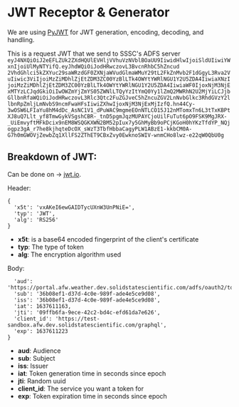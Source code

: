 # JWT Receptor & Generator

We are using [PyJWT](https://pyjwt.readthedocs.io/en/stable/usage.html) for JWT generation, encoding, decoding, and handling.

This is a request JWT that we send to SSSC's ADFS server
`eyJ4NXQiOiJ2eEFLZUk2ZXdHQUlEVHljVVhuVzNVblBOaUU9IiwidHlwIjoiSldUIiwiYWxnIjoiUlMyNTYifQ.eyJhdWQiOiJodHRwczovL3BvcnRhbC5hZncud 2VhdGhlci5kZXYuc29saWRzdGF0ZXNjaWVudGlmaWMuY29tL2FkZnMvb2F1dGgyL3Rva2VuIiwic3ViIjoiMzZiMDhlZjEtZDM3ZC00YzBlLTk4OWYtYWRlNGU1Y2U5ZDA4IiwiaXNzIjoiMzZiMDhlZjEtZDM3ZC00YzBlLTk4OWYtYWRlNGU1Y2U5ZDA4IiwiaWF0IjoxNjM3NjExMTYzLCJqdGkiOiIwOWZmYjZmYS05ZWNlLTQyYzItYmQ0Yy1lZmQ2MWRhN2U2MjYiLCJjbGllbnRfaWQiOiJodHRwczovL3Rlc3Qtc2FuZGJveC5hZncuZGV2LnNvbGlkc3RhdGVzY2llbnRpZmljLmNvbS9ncmFwaHFsIiwiZXhwIjoxNjM3NjExMjIzfQ.hn44Cy-3wOSW6LFIaYu8hM4dDc_AsNC1V1_dPuWAC9mgmeEOnNTLCO15J12nMTomxTn6L3tTxKBPtXJ8uQ7Llt_yf8TmwGykVSgshCBR-_tnD5pgmJqzMUPAYCjoUilFuTut6pO9FSK9MgJRX-_UiEmvyftMFkDcix9nEM8WSQGKXWN2BM52pIux7y5GhMyBb9oPCjKGoH0hYKzTfdYP_NQjogpz3gA_r7he8kjhqteDcOX_sWzT3TbfHbbaCagyPLW1ABzE1-kkbCM0A-G7h0mGWOVjZewbZq1XllFS2ZThET9CBxZvy0EwknoSWIV-wnmCHo8lwz-e22qW0QbU0g`

## Breakdown of JWT:

Can be done on -> [jwt.io](https://jwt.io/#debugger-io).

Header:
```
{
  'x5t': 'vxAKeI6ewGAIDTycUXnW3UnPNiE=',
  'typ': 'JWT',
  'alg': 'RS256'
}
```

- **x5t**: is a base64 encoded fingerprint of the client's certificate
- **typ**: The type of token
- **alg**: The encryption algorithm used

Body:
```{
  'aud': 'https://portal.afw.weather.dev.solidstatescientific.com/adfs/oauth2/token',
  'sub': '36b08ef1-d37d-4c0e-989f-ade4e5ce9d08',
  'iss': '36b08ef1-d37d-4c0e-989f-ade4e5ce9d08',
  'iat': 1637611163,
  'jti': '09ffb6fa-9ece-42c2-bd4c-efd61da7e626',
  'client_id': 'https://test-sandbox.afw.dev.solidstatescientific.com/graphql',
  'exp': 1637611223
}
```

- **aud**: Audience
- **sub**: Subject
- **iss**: Issuer
- **iat**: Token generation time in seconds since epoch
- **jti**: Random uuid
- **client_id**: The service you want a token for
- **exp**: Token expiration time in seconds since epoch
